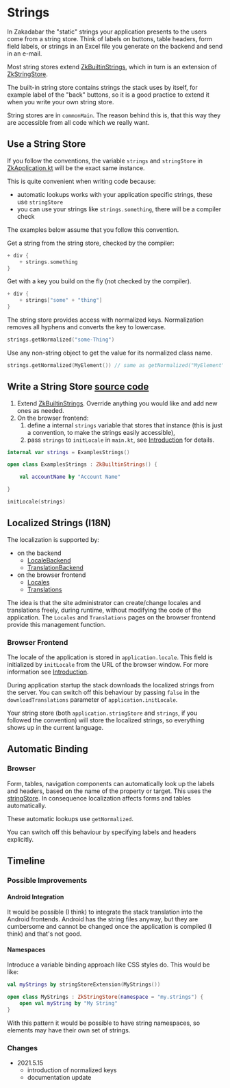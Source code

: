 # Strings

In Zakadabar the "static" strings your application presents to the users come from a string store. Think of labels on
buttons, table headers, form field labels, or strings in an Excel file you generate on the backend and send in an
e-mail.

Most string stores extend [ZkBuiltinStrings](/src/commonMain/kotlin/zakadabar/stack/resources/ZkBuiltinStrings.kt),
which in turn is an extension of [ZkStringStore](/src/commonMain/kotlin/zakadabar/stack/resources/ZkStringStore.kt).

The built-in string store contains strings the stack uses by itself, for example label of the "back" buttons, so it is a
good practice to extend it when you write your own string store.

String stores are in `commonMain`. The reason behind this is, that this way they are accessible from all code which we
really want.

## Use a String Store

<div data-zk-enrich="Note" data-zk-flavour="Success" data-zk-title="strings and stringStore">

If you follow the conventions, the variable `strings` and `stringStore`
in [ZkApplication.kt](/src/jsMain/kotlin/zakadabar/stack/frontend/application/ZkApplication.kt) will be the exact same
instance.

This is quite convenient when writing code because:

* automatic lookups works with your application specific strings, these use `stringStore`
* you can use your strings like `strings.something`, there will be a compiler check

The examples below assume that you follow this convention.
</div>

Get a string from the string store, checked by the compiler:

```kotlin
+ div {
    + strings.something
}
```

Get with a key you build on the fly (not checked by the compiler).

```kotlin
+ div {
    + strings["some" + "thing"]
}
```

The string store provides access with normalized keys. Normalization removes all hyphens and converts the key to
lowercase.

```kotlin
strings.getNormalized("some-Thing")
```

Use any non-string object to get the value for its normalized class name.

```kotlin
strings.getNormalized(MyElement()) // same as getNormalized("MyElement")
```

## Write a String Store [source code](../../../../lib/examples/src/commonMain/kotlin/zakadabar/lib/examples/resources/ExamplesStrings.kt)

1. Extend [ZkBuiltinStrings](/src/commonMain/kotlin/zakadabar/stack/resources/ZkBuiltinStrings.kt). Override anything
   you would like and add new ones as needed.
1. On the browser frontend:
    1. define a internal `strings` variable that stores that instance (this is just a convention, to make the strings
       easily accessible),
    1. pass `strings` to `initLocale` in `main.kt`, see [Introduction](../browser/Introduction.md) for details.

```kotlin
internal var strings = ExamplesStrings()

open class ExamplesStrings : ZkBuiltinStrings() {

    val accountName by "Account Name"

}
```

```kotlin
initLocale(strings)
```

## Localized Strings (I18N)

The localization is supported by:

* on the backend
    * [LocaleBackend](/src/jvmMain/kotlin/zakadabar/stack/backend/data/builtin/resources/LocaleBackend.kt)
    * [TranslationBackend](/src/jvmMain/kotlin/zakadabar/stack/backend/data/builtin/resources/TranslationBackend.kt)
* on the browser frontend
    * [Locales](/src/jsMain/kotlin/zakadabar/stack/frontend/builtin/pages/resources/locales/Locales.kt)
    * [Translations](/src/jsMain/kotlin/zakadabar/stack/frontend/builtin/pages/resources/translations/Translations.kt)

<div data-zk-enrich="Note" data-zk-flavour="Info" data-zk-title="Changing Locales and Translations">

The idea is that the site administrator can create/change locales and translations freely, during runtime, without
modifying the code of the application. The `Locales` and `Translations` pages on the browser frontend provide this
management function.
</div>

### Browser Frontend

The locale of the application is stored in `application.locale`. This field is initialized by `initLocale` from the URL
of the browser window. For more information see [Introduction](../browser/Introduction.md).

During application startup the stack downloads the localized strings from the server. You can switch off this behaviour
by passing `false` in the `downloadTranslations` parameter of `application.initLocale`.

Your string store (both `application.stringStore` and `strings`, if you followed the convention) will store the
localized strings, so everything shows up in the current language.

## Automatic Binding

### Browser

Form, tables, navigation components can automatically look up the labels and headers, based on the name of the property
or target. This uses the [stringStore](/src/jsMain/kotlin/zakadabar/stack/frontend/application/ZkApplication.kt). In
consequence localization affects forms and tables automatically.

These automatic lookups use `getNormalized`.

You can switch off this behaviour by specifying labels and headers explicitly.

## Timeline

### Possible Improvements

#### Android Integration

It would be possible (I think) to integrate the stack translation into the Android frontends. Android has the string
files anyway, but they are cumbersome and cannot be changed once the application is compiled (I think) and that's not
good.

#### Namespaces

Introduce a variable binding approach like CSS styles do. This would be like:

```kotlin
val myStrings by stringStoreExtension(MyStrings())

open class MyStrings : ZkStringStore(namespace = "my.strings") {
    open val myString by "My String"
}
```

With this pattern it would be possible to have string namespaces, so elements may have their own set of strings.

### Changes

* 2021.5.15
    * introduction of normalized keys
    * documentation update